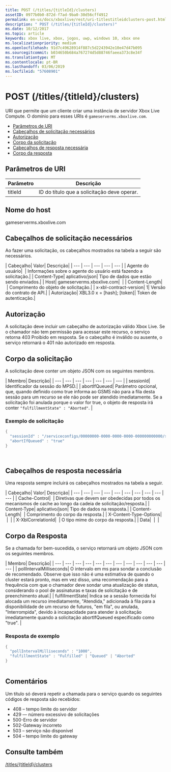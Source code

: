 ```yaml
---
title: POST (/titles/{titleId}/clusters)
assetID: 0977b0b0-872d-f7ad-9ba0-30d56cff4912
permalink: en-us/docs/xboxlive/rest/uri-titlestitleidclusters-post.html
description: " POST (/titles/{titleId}/clusters)"
ms.date: 10/12/2017
ms.topic: article
keywords: xbox live, xbox, jogos, uwp, windows 10, xbox one
ms.localizationpriority: medium
ms.openlocfilehash: 91d7c49628914f887c5d2243942e10e47d47b095
ms.sourcegitcommit: b034650b684a767274d5d88746faeea373c8e34f
ms.translationtype: MT
ms.contentlocale: pt-BR
ms.lasthandoff: 03/06/2019
ms.locfileid: "57608901"
---
```

# <a name="post-titlestitleidclusters"></a>POST (/titles/{titleId}/clusters)
URI que permite que um cliente criar uma instância de servidor Xbox Live Compute. O domínio para esses URIs é `gameserverms.xboxlive.com`.
 
  * [Parâmetros de URI](#ID4EX)
  * [Cabeçalhos de solicitação necessários](#ID4EGB)
  * [Autorização](#ID4ELD)
  * [Corpo da solicitação](#ID4EWD)
  * [Cabeçalhos de resposta necessária](#ID4EZE)
  * [Corpo da resposta](#ID4E5G)
 
<a id="ID4EX"></a>

 
## <a name="uri-parameters"></a>Parâmetros de URI
 
| Parâmetro| Descrição| 
| --- | --- | 
| titleId| ID do título que a solicitação deve operar.| 
  
<a id="ID5EG"></a>

 
## <a name="host-name"></a>Nome do host

gameserverms.xboxlive.com
 
<a id="ID4EGB"></a>

 
## <a name="required-request-headers"></a>Cabeçalhos de solicitação necessários
 
Ao fazer uma solicitação, os cabeçalhos mostrados na tabela a seguir são necessários.
 
| Cabeçalho| Valor| Descrição| 
| --- | --- | --- | --- | --- | 
| Agente do usuário|  | Informações sobre o agente do usuário está fazendo a solicitação.| 
| Content-Type| aplicativo/json| Tipo de dados que estão sendo enviados.| 
| Host| gameserverms.xboxlive.com|  | 
| Content-Length|  | Comprimento do objeto de solicitação.| 
| x-xbl-contract-version| 1| Versão do contrato de API.| 
| Autorização| XBL3.0 x = [hash]; [token]| Token de autenticação.| 
  
<a id="ID4ELD"></a>

 
## <a name="authorization"></a>Autorização
 
A solicitação deve incluir um cabeçalho de autorização válido Xbox Live. Se o chamador não tem permissão para acessar este recurso, o serviço retorna 403 Proibido em resposta. Se o cabeçalho é inválido ou ausente, o serviço retornará o 401 não autorizado em resposta.
  
<a id="ID4EWD"></a>

 
## <a name="request-body"></a>Corpo da solicitação
 
A solicitação deve conter um objeto JSON com os seguintes membros.
 
| Membro| Descrição| 
| --- | --- | --- | --- | --- | --- | --- | 
| sessionId| Identificador da sessão do MPSD.| 
| abortIfQueued| Parâmetro opcional, que, quando definido como true informa ao GSMS não para a fila desta sessão para um recurso se ele não pode ser atendido imediatamente. Se a solicitação foi anulada porque o valor for true, o objeto de resposta irá conter <code>"fulfillmentState" : "Aborted"</code>. | 
 
<a id="ID4ERE"></a>

 
### <a name="sample-request"></a>Exemplo de solicitação
 

```cpp
{
  "sessionId" : "/serviceconfigs/00000000-0000-0000-0000-000000000000/sessiontemplates/quick/session/scott1",
  "abortIfQueued" : "true"
}

      
```

   
<a id="ID4EZE"></a>

 
## <a name="required-response-headers"></a>Cabeçalhos de resposta necessária
 
Uma resposta sempre incluirá os cabeçalhos mostrados na tabela a seguir.
 
| Cabeçalho| Valor| Descrição| 
| --- | --- | --- | --- | --- | --- | --- | --- | --- | --- | 
| Cache-Control|  | Diretivas que devem ser obedecidas por todos os mecanismos de cache ao longo da cadeia de solicitação/resposta.| 
| Content-Type| aplicativo/json| Tipo de dados na resposta.| 
| Content-Length|  | Comprimento do corpo da resposta.| 
| X-Content-Type-Options|  |  | 
| X-XblCorrelationId|  | O tipo mime do corpo da resposta.| 
| Data|  |  | 
  
<a id="ID4E5G"></a>

 
## <a name="response-body"></a>Corpo da Resposta
 
Se a chamada for bem-sucedida, o serviço retornará um objeto JSON com os seguintes membros.
 
| Membro| Descrição| 
| --- | --- | --- | --- | --- | --- | --- | --- | --- | --- | --- | --- | 
| pollIntervalMilliseconds| O intervalo em ms para sondar a conclusão de recomendado. Observe que isso não é uma estimativa de quando o cluster estará pronto, mas em vez disso, uma recomendação para a frequência com que o chamador deve sondar uma atualização de status, considerando o pool de assinaturas e taxas de solicitação e de preenchimento atual.| 
| fulfillmentState| Indica se a sessão fornecida foi alocada um recurso imediatamente, "Atendida," adicionada à fila para a disponibilidade de um recurso de futuros, "em fila", ou anulada, "Interrompida", devido à incapacidade para atender à solicitação imediatamente quando a solicitação abortIfQueued especificado como "true". | 
 
<a id="ID4EWH"></a>

 
### <a name="sample-response"></a>Resposta de exemplo
 

```cpp
{
  "pollIntervalMilliseconds" : "1000",
  "fulfillmentState" : "Fulfilled" | "Queued" | "Aborted"
}
      
```

   
<a id="remarks"></a>

 
## <a name="remarks"></a>Comentários
 
Um título só deverá repetir a chamada para o serviço quando os seguintes códigos de resposta são recebidos:
 
   * 408 – tempo limite do servidor
   * 429 — número excessivo de solicitações
   * 500-Erro de servidor
   * 502-Gateway incorreto
   * 503 – serviço não disponível
   * 504 – tempo limite do gateway
   
<a id="ID4EFBAC"></a>

 
## <a name="see-also"></a>Consulte também
 [/titles/{titleId}/clusters](uri-titlestitleidclusters.md)

  